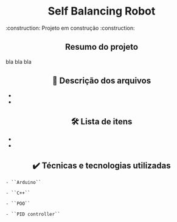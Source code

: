 <h1 align="center"> Self Balancing Robot </h1>
<p> 
    :construction:  Projeto em construção  :construction:
</p>

<h2 align="center">  Resumo do projeto </h2>
<p>
	bla bla bla 
</p>

<h2 align="center">  📁 Descrição dos arquivos </h2>
<ul>
	<li> </li>
	<li> </li>
</ul>

<h2 align="center">  🛠️ Lista de itens </h2>
<ul>
	<li> </li>
	<li> </li>
</ul>

<h2 align="center">  ✔️ Técnicas e tecnologias utilizadas </h2>
<p>
	
	- ``Arduino``

	- ``C++``

	- ``POO``

	- ``PID controller``
	
</p>
